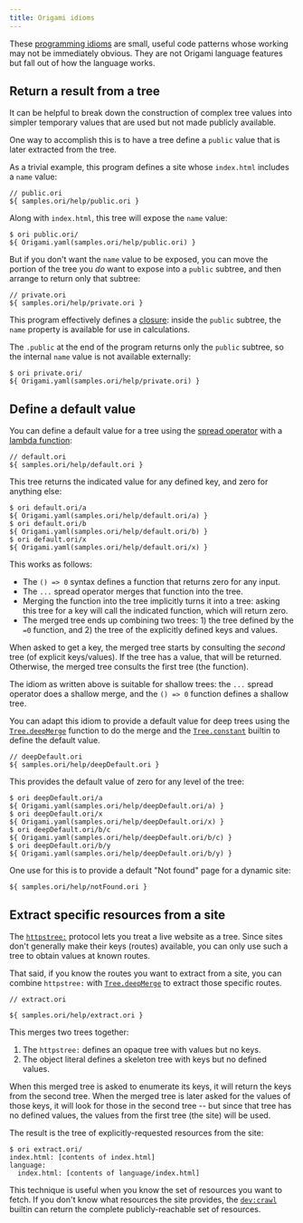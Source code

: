 ```yaml
---
title: Origami idioms
---
```


These [programming idioms](https://en.wikipedia.org/wiki/Programming_idiom) are small, useful code patterns whose working may not be immediately obvious. They are not Origami language features but fall out of how the language works.

## Return a result from a tree

It can be helpful to break down the construction of complex tree values into simpler temporary values that are used but not made publicly available.

One way to accomplish this is to have a tree define a `public` value that is later extracted from the tree.

As a trivial example, this program defines a site whose `index.html` includes a `name` value:

```ori
// public.ori
${ samples.ori/help/public.ori }
```

Along with `index.html`, this tree will expose the `name` value:

```console
$ ori public.ori/
${ Origami.yaml(samples.ori/help/public.ori) }
```

But if you don't want the `name` value to be exposed, you can move the portion of the tree you _do_ want to expose into a `public` subtree, and then arrange to return only that subtree:

```ori
// private.ori
${ samples.ori/help/private.ori }
```

This program effectively defines a [closure](<https://en.wikipedia.org/wiki/Closure_(computer_programming)>): inside the `public` subtree, the `name` property is available for use in calculations.

The `.public` at the end of the program returns only the `public` subtree, so the internal `name` value is not available externally:

```console
$ ori private.ori/
${ Origami.yaml(samples.ori/help/private.ori) }
```

## Define a default value

You can define a default value for a tree using the [spread operator](syntax.html#spread-operator) with a [lambda function](syntax.html#lambda-functions):

```ori
// default.ori
${ samples.ori/help/default.ori }
```

This tree returns the indicated value for any defined key, and zero for anything else:

```console
$ ori default.ori/a
${ Origami.yaml(samples.ori/help/default.ori/a) }
$ ori default.ori/b
${ Origami.yaml(samples.ori/help/default.ori/b) }
$ ori default.ori/x
${ Origami.yaml(samples.ori/help/default.ori/x) }
```

This works as follows:

- The `() => 0` syntax defines a function that returns zero for any input.
- The `...` spread operator merges that function into the tree.
- Merging the function into the tree implicitly turns it into a tree: asking this tree for a key will call the indicated function, which will return zero.
- The merged tree ends up combining two trees: 1) the tree defined by the `=0` function, and 2) the tree of the explicitly defined keys and values.

When asked to get a key, the merged tree starts by consulting the _second_ tree (of explicit keys/values). If the tree has a value, that will be returned. Otherwise, the merged tree consults the first tree (the function).

The idiom as written above is suitable for shallow trees: the `...` spread operator does a shallow merge, and the `() => 0` function defines a shallow tree.

You can adapt this idiom to provide a default value for deep trees using the [`Tree.deepMerge`](/builtins/tree/deepMerge.html) function to do the merge and the [`Tree.constant`](/builtins/tree/constant.html) builtin to define the default value.

```ori
// deepDefault.ori
${ samples.ori/help/deepDefault.ori }
```

This provides the default value of zero for any level of the tree:

```console
$ ori deepDefault.ori/a
${ Origami.yaml(samples.ori/help/deepDefault.ori/a) }
$ ori deepDefault.ori/x
${ Origami.yaml(samples.ori/help/deepDefault.ori/x) }
$ ori deepDefault.ori/b/c
${ Origami.yaml(samples.ori/help/deepDefault.ori/b/c) }
$ ori deepDefault.ori/b/y
${ Origami.yaml(samples.ori/help/deepDefault.ori/b/y) }
```

One use for this is to provide a default "Not found" page for a dynamic site:

```ori
${ samples.ori/help/notFound.ori }
```

## Extract specific resources from a site

The [`httpstree:`](/builtins/protocol/httpstree.html) protocol lets you treat a live website as a tree. Since sites don't generally make their keys (routes) available, you can only use such a tree to obtain values at known routes.

That said, if you know the routes you want to extract from a site, you can combine `httpstree:` with [`Tree.deepMerge`](/builtins/tree/deepMerge.html) to extract those specific routes.

```ori
// extract.ori

${ samples.ori/help/extract.ori }
```

This merges two trees together:

1. The `httpstree:` defines an opaque tree with values but no keys.
2. The object literal defines a skeleton tree with keys but no defined values.

When this merged tree is asked to enumerate its keys, it will return the keys from the second tree. When the merged tree is later asked for the values of those keys, it will look for those in the second tree -- but since that tree has no defined values, the values from the first tree (the site) will be used.

The result is the tree of explicitly-requested resources from the site:

```console
$ ori extract.ori/
index.html: [contents of index.html]
language:
  index.html: [contents of language/index.html]
```

This technique is useful when you know the set of resources you want to fetch. If you don't know what resources the site provides, the [`dev:crawl`](/builtins/dev/crawl.html) builtin can return the complete publicly-reachable set of resources.
